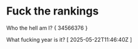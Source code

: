 # Fuck the rankings

Who the hell am I?
{ 34566376 }

What fucking year is it?
[ 2025-05-22T11:46:40Z ]
